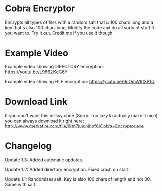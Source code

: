 # Cobra Encryptor
Encrypts all types of files with a random salt that is 100 chars long and a key that's also 100 chars long. Modify the code and do all sorts of stuff if you want to. Try it out. Credit me if you use it though.

# Example Video
Example video showing DIRECTORY encryption: https://youtu.be/L9662lKcG6Y

Example video showing FILE encryption: https://youtu.be/9cOmW9t3P1Q

# Download Link
If you don't want this messy code (Sorry. Too lazy to actually make it nice) you can always download it right here: http://www.mediafire.com/file/l9tn7jujupjhnf6/Cobra+Encryptor.exe

# Changelog
Update 1.3: Added automatic updates.

Update 1.2: Added directory encryption. Fixed crash on start.

Update 1.1: Randomizes salt. Key is also 100 chars of length and not 30. Same with salt.
